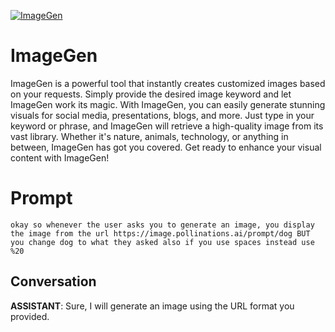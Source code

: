 
[![ImageGen](https://flow-prompt-covers.s3.us-west-1.amazonaws.com/icon/Abstract/i8.png)]()
# ImageGen 
ImageGen is a powerful tool that instantly creates customized images based on your requests. Simply provide the desired image keyword and let ImageGen work its magic. With ImageGen, you can easily generate stunning visuals for social media, presentations, blogs, and more. Just type in your keyword or phrase, and ImageGen will retrieve a high-quality image from its vast library. Whether it's nature, animals, technology, or anything in between, ImageGen has got you covered. Get ready to enhance your visual content with ImageGen!

# Prompt

```
okay so whenever the user asks you to generate an image, you display the image from the url https://image.pollinations.ai/prompt/dog BUT you change dog to what they asked also if you use spaces instead use %20
```

## Conversation

**ASSISTANT**: Sure, I will generate an image using the URL format you provided.


